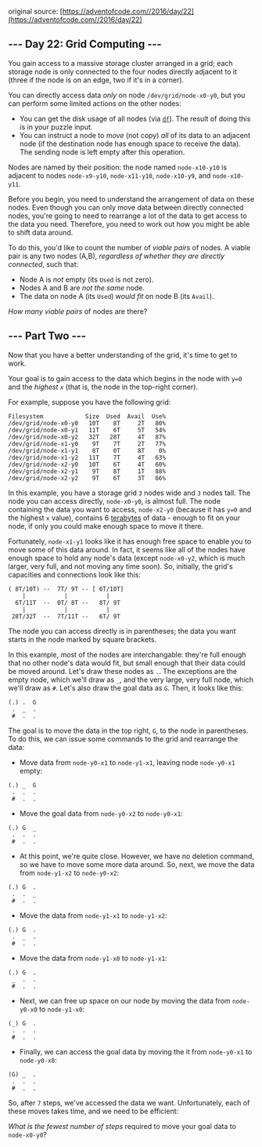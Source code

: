 original source: [https://adventofcode.com//2016/day/22](https://adventofcode.com//2016/day/22)
## --- Day 22: Grid Computing ---
You gain access to a massive storage cluster arranged in a grid; each storage node is only connected to the four nodes directly adjacent to it (three if the node is on an edge, two if it's in a corner).

You can directly access data *only* on node `/dev/grid/node-x0-y0`, but you can perform some limited actions on the other nodes:


 - You can get the disk usage of all nodes (via [`df`](https://en.wikipedia.org/wiki/Df_(Unix)#Example)). The result of doing this is in your puzzle input.
 - You can instruct a node to *move* (not copy) *all* of its data to an adjacent node (if the destination node has enough space to receive the data). The sending node is left empty after this operation.

Nodes are named by their position: the node named `node-x10-y10` is adjacent to nodes `node-x9-y10`, `node-x11-y10`, `node-x10-y9`, and `node-x10-y11`.

Before you begin, you need to understand the arrangement of data on these nodes. Even though you can only move data between directly connected nodes, you're going to need to rearrange a lot of the data to get access to the data you need.  Therefore, you need to work out how you might be able to shift data around.

To do this, you'd like to count the number of *viable pairs* of nodes.  A viable pair is any two nodes (A,B), *regardless of whether they are directly connected*, such that:


 - Node A is *not* empty (its `Used` is not zero).
 - Nodes A and B are *not the same* node.
 - The data on node A (its `Used`) *would fit* on node B (its `Avail`).

*How many viable pairs* of nodes are there?


## --- Part Two ---
Now that you have a better understanding of the grid, it's time to get to work.

Your goal is to gain access to the data which begins in the node with `y=0` and the *highest `x`* (that is, the node in the top-right corner).

For example, suppose you have the following grid:

```
Filesystem            Size  Used  Avail  Use%
/dev/grid/node-x0-y0   10T    8T     2T   80%
/dev/grid/node-x0-y1   11T    6T     5T   54%
/dev/grid/node-x0-y2   32T   28T     4T   87%
/dev/grid/node-x1-y0    9T    7T     2T   77%
/dev/grid/node-x1-y1    8T    0T     8T    0%
/dev/grid/node-x1-y2   11T    7T     4T   63%
/dev/grid/node-x2-y0   10T    6T     4T   60%
/dev/grid/node-x2-y1    9T    8T     1T   88%
/dev/grid/node-x2-y2    9T    6T     3T   66%
```

In this example, you have a storage grid `3` nodes wide and `3` nodes tall.  The node you can access directly, `node-x0-y0`, is almost full. The node containing the data you want to access, `node-x2-y0` (because it has `y=0` and the highest `x` value), contains 6 [terabytes](https://en.wikipedia.org/wiki/Terabyte) of data - enough to fit on your node, if only you could make enough space to move it there.

Fortunately, `node-x1-y1` looks like it has enough free space to enable you to move some of this data around.  In fact, it seems like all of the nodes have enough space to hold any node's data (except `node-x0-y2`, which is much larger, very full, and not moving any time soon). So, initially, the grid's capacities and connections look like this:

```
( 8T/10T) --  7T/ 9T -- [ 6T/10T]
    |           |           |
  6T/11T  --  0T/ 8T --   8T/ 9T
    |           |           |
 28T/32T  --  7T/11T --   6T/ 9T
```

The node you can access directly is in parentheses; the data you want starts in the node marked by square brackets.

In this example, most of the nodes are interchangable: they're full enough that no other node's data would fit, but small enough that their data could be moved around. Let's draw these nodes as `.`. The exceptions are the empty node, which we'll draw as `_`, and the very large, very full node, which we'll draw as `#`. Let's also draw the goal data as `G`. Then, it looks like this:

```
(.) .  G
 .  _  .
 #  .  .
```

The goal is to move the data in the top right, `G`, to the node in parentheses. To do this, we can issue some commands to the grid and rearrange the data:


 - Move data from `node-y0-x1` to `node-y1-x1`, leaving node `node-y0-x1` empty:
```
(.) _  G
 .  .  .
 #  .  .
```

 - Move the goal data from `node-y0-x2` to `node-y0-x1`:
```
(.) G  _
 .  .  .
 #  .  .
```

 - At this point, we're quite close. However, we have no deletion command, so we have to move some more data around. So, next, we move the data from `node-y1-x2` to `node-y0-x2`:
```
(.) G  .
 .  .  _
 #  .  .
```

 - Move the data from `node-y1-x1` to `node-y1-x2`:
```
(.) G  .
 .  _  .
 #  .  .
```

 - Move the data from `node-y1-x0` to `node-y1-x1`:
```
(.) G  .
 _  .  .
 #  .  .
```

 - Next, we can free up space on our node by moving the data from `node-y0-x0` to `node-y1-x0`:
```
(_) G  .
 .  .  .
 #  .  .
```


 - Finally, we can access the goal data by moving the it from `node-y0-x1` to `node-y0-x0`:
```
(G) _  .
 .  .  .
 #  .  .
```



So, after `7` steps, we've accessed the data we want. Unfortunately, each of these moves takes time, and we need to be efficient:

*What is the fewest number of steps* required to move your goal data to `node-x0-y0`?


